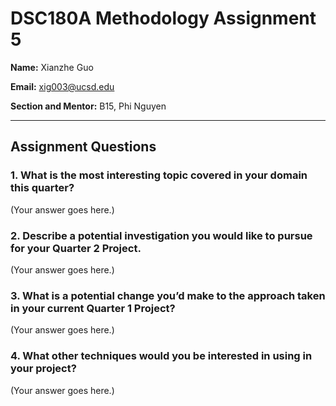 # DSC180A Methodology Assignment 5

**Name:** Xianzhe Guo

**Email:** xig003@ucsd.edu  

**Section and Mentor:** B15, Phi Nguyen

---

## Assignment Questions

### **1. What is the most interesting topic covered in your domain this quarter?**
(Your answer goes here.)

### **2. Describe a potential investigation you would like to pursue for your Quarter 2 Project.**
(Your answer goes here.)

### **3. What is a potential change you’d make to the approach taken in your current Quarter 1 Project?**
(Your answer goes here.)

### **4. What other techniques would you be interested in using in your project?**
(Your answer goes here.)
